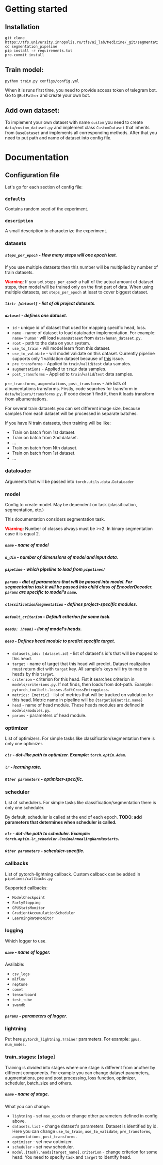 
# Getting started
## Installation
```
git clone https://tfs.university.innopolis.ru/tfs/ai_lab/Medicine/_git/segmentation_pipeline
cd segmentation_pipeline
pip install -r requirements.txt
pre-commit install
```


## Train model:
```
python train.py configs/config.yml
```
When it is runs first time, you need to provide access token of telegram bot. <br> 
Go to `@BotFather` and create your own bot.

## Add own dataset:
To implement your own dataset with name `custom` you need to create `data/custom_dataset.py` and implement class `CustomDataset` that inherits from `BaseDataset` and implements all corresponding methods. 
After that you need to put path and name of dataset into config file.

# Documentation 

## Configuration file

Let's go for each section of config file:

### `defaults`
Contains random seed of the experiment.
### `description`
A small description to characterize the experiment.
### datasets
##### `steps_per_epoch` - How many steps will one epoch last.
If you use multiple datasets then this number will be multiplied by number of train datasets.

<span style="color:red">**Warning**</span>: If you set `steps_per_epoch` a half of the actual amount of dataset steps, then model will be trained only on the first part of data. 
When using multiple datasets, set `steps_per_epoch` at least to cover biggest dataset. 

##### `list: [dataset]` - list of all project datasets.

##### `dataset` - defines one dataset.

+ `id` - unique id of dataset that used for mapping specific head, loss.
+ `name` - name of dataset to load dataloader implementation. For example: `name='human'` will load `HumanDataset` from `data/human_dataset.py`.
+ `root` - path to the data on your system.
+ `use_to_train` - will model learn from this dataset.
+ `use_to_validate` - will model validate on this dataset. Currently pipeline supports only 1 validation dataset because of [this](https://github.com/PyTorchLightning/pytorch-lightning/issues/3994) issue.
+ `pre_transforms` - Applied to `train`/`valid`/`test` data samples.
+ `augmentations` - Applied to `train` data samples.
+ `post_transforms` - Applied to `train`/`valid`/`test` data samples.

`pre_transforms`, `augmentations`, `post_transforms` - are lists of albumentations transforms. Firstly, code searches for transform in `data/helpers/transforms.py`. If code doesn't find it, then it loads transform from albumentations. 

For several train datasets you can set different image size, because samples from each dataset will be processed in separate batches.

If you have N train datasets, then training will be like:
+ Train on batch from 1st dataset.
+ Train on batch from 2nd dataset.
+ ...
+ Train on batch from Nth dataset.
+ Train on batch from 1st dataset.
+ ...

### dataloader
Arguments that will be passed into  `torch.utils.data.DataLoader`

### model
Config to create model. May be dependent on task (classification, segmentation, etc.)

This documentation considers segmentation task.

<span style="color:red">**Warning**</span>: Number of classes always must be >=2. In binary segmentation case it is equal 2. 

##### `name` - name of model
##### `n_dim` - number of dimensions of model and input data.
##### `pipeline` - which pipeline to load from `pipelines/`
##### `params` - dict of parameters that will be passed into model. For segmentation task it will be passed into child class of EncoderDecoder. `params` are specific to model's `name`.
##### `classification`/`segmentation` - defines project-specific modules.
##### `default_criterion` - Default criterion for some task.
##### `heads: [head]` - list of model's heads.

##### `head` - Defines head module to predict specific target.
+ `datasets_ids: [dataset.id]` - list of dataset's id's that will be mapped to this head.
+ `target` - name of target that this head will predict. Dataset realization must return dict with `target` key. All sample's keys will try to map to heads by this `target`.
+ `criterion` - criterion for this head. Fist it searches criterion in `models/criterions.py`. If not finds, then loads from dot-path. Example: `pytorch_toolbelt.losses.SoftCrossEntropyLoss`.
+ `metrics: [metric]` - list of metrics that will be tracked on validation for this head. Metric name in pipeline will be `{target}@{metric.name}`
+ `head` - name of head module. These heads modules are defined in `models/modules.py`.
+ `params` - parameters of head module.

### optimizer
List of optimizers. For simple tasks like classification/segmentation there is only one optimizer.

##### `cls` - dot-like path to optimizer. Example: `torch.optim.Adam`.
##### `lr` - learning rate.
##### `Other parameters` - optimizer-specific.

### scheduler
List of schedulers. For simple tasks like classification/segmentation there is only one scheduler.

By default, scheduler is called at the end of each epoch. **TODO: add parameters that determines when scheduler is called.** 

##### `cls` - dot-like path to scheduler. Example: `torch.optim.lr_scheduler.CosineAnnealingWarmRestarts`.
##### `Other parameters` - scheduler-specific.

### callbacks
List of pytorch-lightning callback. Custom callback can be added in `pipelines/callbacks.py`

Supported callbacks:
+ `ModelCheckpoint`
+ `EarlyStopping`
+ `GPUStatsMonitor`
+ `GradientAccumulationScheduler`
+ `LearningRateMonitor`

### logging
Which logger to use.

##### `name` - name of logger. 
Available:
+ `csv_logs`
+ `mlflow`
+ `neptune`
+ `comet`
+ `tensorboard`
+ `test_tube`
+ `swandb`

##### `params` - parameters of logger.

### lightning
Put here `pytorch_lightning.Trainer` parameters. For example: `gpus`, `num_nodes`.

### train_stages: [stage]
Training is divided into stages where one stage is different from another by different components. For example you can change dataset parameters, augmentations, pre and post processing, loss function, optimizer, scheduler, batch_size and others. 

##### `name` - name of stage.

What you can change:
+ `lightning` - set `max_epochs` or change other parameters defined in config above.
+ `datasets.list` - change dataset's parameters. Dataset is identified by id. Here you can change `use_to_train`, `use_to_validate`, `pre_transforms`, `augmentations`, `post_transforms`.
+ `optimizer` - set new optimizer.
+ `scheduler` - set new scheduler.
+ `model.{task}.heads[target_name].criterion` - change criterion for some head. You need to specify `task` and `target` to identify head.

